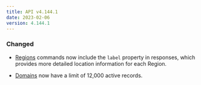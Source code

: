 ```yaml
---
title: API v4.144.1
date: 2023-02-06
version: 4.144.1
---
```


### Changed

* [Regions](/docs/api/regions/) commands now include the `label` property in responses, which provides more detailed location information for each Region.

* [Domains](/docs/api/domains/) now have a limit of 12,000 active records.
